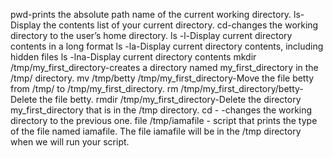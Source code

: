 pwd-prints the absolute path name of the current working directory.
ls-Display the contents list of your current directory.
cd-changes the working directory to the user’s home directory.
ls -l-Display current directory contents in a long format
ls -la-Display current directory contents, including hidden files
ls -lna-Display current directory contents
mkdir /tmp/my_first_directory-creates a directory named my_first_directory in the /tmp/ directory.
mv /tmp/betty /tmp/my_first_directory-Move the file betty from /tmp/ to /tmp/my_first_directory.
rm /tmp/my_first_directory/betty-Delete the file betty.
rmdir /tmp/my_first_directory-Delete the directory my_first_directory that is in the /tmp directory.
cd - -changes the working directory to the previous one.
file /tmp/iamafile - script that prints the type of the file named iamafile. The file iamafile will be in the /tmp directory when we will run your script.
